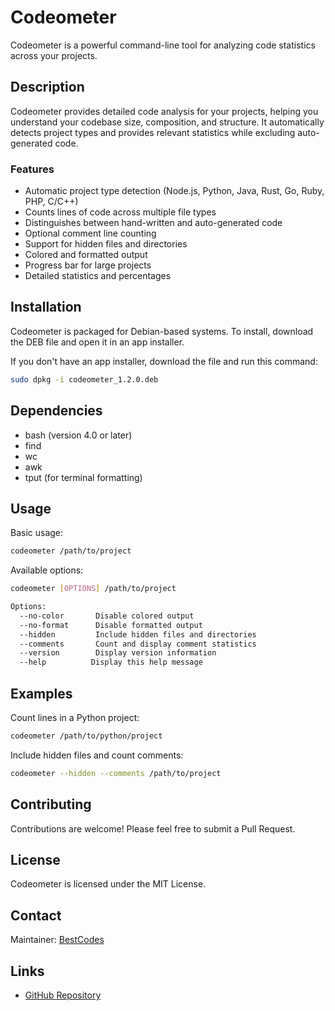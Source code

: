 # Codeometer

Codeometer is a powerful command-line tool for analyzing code statistics across your projects.

## Description

Codeometer provides detailed code analysis for your projects, helping you understand your codebase size, composition, and structure. It automatically detects project types and provides relevant statistics while excluding auto-generated code.

### Features

- Automatic project type detection (Node.js, Python, Java, Rust, Go, Ruby, PHP, C/C++)
- Counts lines of code across multiple file types
- Distinguishes between hand-written and auto-generated code
- Optional comment line counting
- Support for hidden files and directories
- Colored and formatted output
- Progress bar for large projects
- Detailed statistics and percentages

## Installation

Codeometer is packaged for Debian-based systems. To install, download the DEB file and open it in an app installer.

If you don't have an app installer, download the file and run this command:

```bash
sudo dpkg -i codeometer_1.2.0.deb
```

## Dependencies

- bash (version 4.0 or later)
- find
- wc
- awk
- tput (for terminal formatting)

## Usage

Basic usage:

```bash
codeometer /path/to/project
```

Available options:

```bash
codeometer [OPTIONS] /path/to/project

Options:
  --no-color       Disable colored output
  --no-format      Disable formatted output
  --hidden         Include hidden files and directories
  --comments       Count and display comment statistics
  --version        Display version information
  --help          Display this help message
```

## Examples

Count lines in a Python project:

```bash
codeometer /path/to/python/project
```

Include hidden files and count comments:

```bash
codeometer --hidden --comments /path/to/project
```

## Contributing

Contributions are welcome! Please feel free to submit a Pull Request.

## License

Codeometer is licensed under the MIT License.

## Contact

Maintainer: [BestCodes](https://bestcodes.dev)

## Links

- [GitHub Repository](https://github.com/The-Best-Codes/codeometer)
